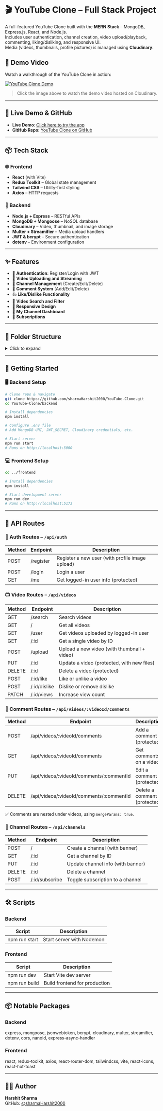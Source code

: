 # 🎬 YouTube Clone – Full Stack Project

A full-featured YouTube Clone built with the **MERN Stack** – MongoDB, Express.js, React, and Node.js.  
Includes user authentication, channel creation, video upload/playback, commenting, liking/disliking, and responsive UI.  
Media (videos, thumbnails, profile pictures) is managed using **Cloudinary**.

## 🎥 Demo Video

Watch a walkthrough of the YouTube Clone in action:

[![YouTube Clone Demo](https://res.cloudinary.com/dqtucqury/image/upload/v1749326813/youtube-clone/thumbnails/gmsst5rirgcwp9kserkr.jpg)](https://res.cloudinary.com/dqtucqury/video/upload/v1749326810/youtube-clone/videos/wv0pvzd2546cyytobbii.mp4)

> Click the image above to watch the demo video hosted on Cloudinary.

---

## 🔗 Live Demo & GitHub

- **Live Demo**: [Click here to try the app](https://your-live-app-url.com)
- **GitHub Repo**: [YouTube Clone on GitHub](https://github.com/sharmaHarshit2000/YouTube-Clone)

---

## 📦 Tech Stack

### 🌐 Frontend

- **React** (with Vite)
- **Redux Toolkit** – Global state management
- **Tailwind CSS** – Utility-first styling
- **Axios** – HTTP requests

### 🔧 Backend

- **Node.js + Express** – RESTful APIs
- **MongoDB + Mongoose** – NoSQL database
- **Cloudinary** – Video, thumbnail, and image storage
- **Multer + Streamifier** – Media upload handlers
- **JWT & bcrypt** – Secure authentication
- **dotenv** – Environment configuration

---

## ✨ Features

- 🔐 **Authentication:** Register/Login with JWT
- 🎦 **Video Uploading and Streaming**
- 👤 **Channel Management** (Create/Edit/Delete)
- 💬 **Comment System** (Add/Edit/Delete)
- 👍 **Like/Dislike Functionality**
- 🔎 **Video Search and Filter**
- 📱 **Responsive Design**
- 📂 **My Channel Dashboard**
- 🔁 **Subscriptions**

---

## 📁 Folder Structure

<details>
<summary>Click to expand</summary>

```
yotube-clone/
├── backend/
│   ├── config/
│   │   ├── cloudinary.js
│   │   └── db.js
│   ├── controllers/
│   │   ├── authController.js
│   │   ├── channelController.js
│   │   ├── commentController.js
│   │   └── videoController.js
│   ├── middleware/
│   │   ├── authMiddleware.js
│   │   ├── errorMiddleware.js
│   │   └── multer.js
│   ├── models/
│   │   ├── User.js
│   │   ├── Channel.js
│   │   ├── Video.js
│   │   └── Comment.js
│   ├── routes/
│   │   ├── authRoutes.js
│   │   ├── channelRoutes.js
│   │   ├── commentRoutes.js
│   │   └── videoRoutes.js
│   ├── .env
│   ├── server.js
│   └── package.json
├── frontend/
│   ├── node_modules/
│   ├── public/
│   │   └── react.svg
│   ├── src/
│   │   ├── assets/
│   │   ├── components/
│   │   │   ├── ChannelInfo.jsx
│   │   │   ├── CommentSection.jsx
│   │   │   ├── CommentsToggle.jsx
│   │   │   ├── CreateChannelForm.jsx
│   │   │   ├── DescriptionToggle.jsx
│   │   │   ├── EditChannelModal.jsx
│   │   │   ├── EditVideoForm.jsx
│   │   │   ├── FilterBar.jsx
│   │   │   ├── Header.jsx
│   │   │   ├── Layout.jsx
│   │   │   ├── LikeDislikeButtons.jsx
│   │   │   ├── Loader.jsx
│   │   │   ├── Sidebar.jsx
│   │   │   ├── SuggestedVideos.jsx
│   │   │   ├── VideoCard.jsx
│   │   │   ├── VideoCardWithActions.jsx
│   │   │   └── VideoPlayer.jsx
│   │   ├── features/
│   │   │   ├── auth/
│   │   │   │   ├── authAPI.js
│   │   │   │   └── authSlice.js
│   │   │   ├── channel/
│   │   │   │   ├── channelAPI.js
│   │   │   │   └── channelSlice.js
│   │   │   ├── comments/
│   │   │   │   ├── commentAPI.js
│   │   │   │   └── commentSlice.js
│   │   │   ├── search/
│   │   │   │   ├── searchAPI.js
│   │   │   │   └── searchSlice.js
│   │   │   ├── ui/
│   │   │   │   └── uiSlice.js
│   │   │   └── video/
│   │   │       ├── videoAPI.js
│   │   │       └── videoSlice.js
│   │   ├── hooks/
│   │   ├── pages/
│   │   │   ├── ChannelPage.jsx
│   │   │   ├── CreateChannel.jsx
│   │   │   ├── EditVideoPage.jsx
│   │   │   ├── Home.jsx
│   │   │   ├── Login.jsx
│   │   │   ├── NotFound.jsx
│   │   │   ├── Register.jsx
│   │   │   ├── UploadVideo.jsx
│   │   │   └── VideoWatchPage.jsx
│   │   ├── router/
│   │   │   └── AppRouter.jsx
│   │   ├── utils/
│   │   │   ├── axiosInstance.js
│   │   │   └── formatDuration.js
│   │   ├── App.jsx
│   │   ├── index.css
│   │   ├── main.jsx
│   │   └── store.js
│   ├── .gitignore
│   ├── eslint.config.js
│   └── index.html
```

</details>

---

## 🚀 Getting Started

### 🖥️ Backend Setup

```bash
# Clone repo & navigate
git clone https://github.com/sharmaHarshit2000/YouTube-Clone.git
cd YouTube-Clone/backend

# Install dependencies
npm install

# Configure .env file
# Add MongoDB URI, JWT_SECRET, Cloudinary credentials, etc.

# Start server
npm run start
# Runs on http://localhost:5000
```

### 💻 Frontend Setup

```bash
cd ../frontend

# Install dependencies
npm install

# Start development server
npm run dev
# Runs on http://localhost:5173
```

---

## 🔌 API Routes

### 🔐 Auth Routes – `/api/auth`

| Method | Endpoint  | Description                                     |
| ------ | --------- | ----------------------------------------------- |
| POST   | /register | Register a new user (with profile image upload) |
| POST   | /login    | Login a user                                    |
| GET    | /me       | Get logged-in user info (protected)             |

### 📺 Video Routes – `/api/videos`

| Method | Endpoint     | Description                                 |
| ------ | ------------ | ------------------------------------------- |
| GET    | /search      | Search videos                               |
| GET    | /            | Get all videos                              |
| GET    | /user        | Get videos uploaded by logged-in user       |
| GET    | /:id         | Get a single video by ID                    |
| POST   | /upload      | Upload a new video (with thumbnail + video) |
| PUT    | /:id         | Update a video (protected, with new files)  |
| DELETE | /:id         | Delete a video (protected)                  |
| POST   | /:id/like    | Like or unlike a video                      |
| POST   | /:id/dislike | Dislike or remove dislike                   |
| PATCH  | /:id/views   | Increase view count                         |

### 💬 Comment Routes – `/api/videos/:videoId/comments`

| Method | Endpoint                                 | Description                  |
| ------ | ---------------------------------------- | ---------------------------- |
| POST   | /api/videos/:videoId/comments            | Add a comment (protected)    |
| GET    | /api/videos/:videoId/comments            | Get comments on a video      |
| PUT    | /api/videos/:videoId/comments/:commentId | Edit a comment (protected)   |
| DELETE | /api/videos/:videoId/comments/:commentId | Delete a comment (protected) |

✅ Comments are nested under videos, using `mergeParams: true`.

### 📡 Channel Routes – `/api/channels`

| Method | Endpoint       | Description                       |
| ------ | -------------- | --------------------------------- |
| POST   | /              | Create a channel (with banner)    |
| GET    | /:id           | Get a channel by ID               |
| PUT    | /:id           | Update channel info (with banner) |
| DELETE | /:id           | Delete a channel                  |
| POST   | /:id/subscribe | Toggle subscription to a channel  |

---

## 🛠 Scripts

### Backend

| Script        | Description               |
| ------------- | ------------------------- |
| npm run start | Start server with Nodemon |

### Frontend

| Script        | Description                   |
| ------------- | ----------------------------- |
| npm run dev   | Start Vite dev server         |
| npm run build | Build frontend for production |

---

## 📦 Notable Packages

### Backend

express, mongoose, jsonwebtoken, bcrypt, cloudinary, multer, streamifier, dotenv, cors, nanoid, express-async-handler

### Frontend

react, redux-toolkit, axios, react-router-dom, tailwindcss, vite, react-icons, react-hot-toast

---

## 🙋‍♂️ Author

**Harshit Sharma**  
GitHub: [@sharmaHarshit2000](https://github.com/sharmaHarshit2000)
